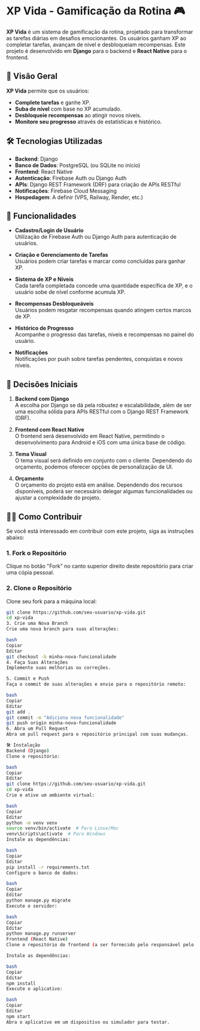 # XP Vida - Gamificação da Rotina 🎮

**XP Vida** é um sistema de gamificação da rotina, projetado para transformar as tarefas diárias em desafios emocionantes. Os usuários ganham XP ao completar tarefas, avançam de nível e desbloqueiam recompensas. Este projeto é desenvolvido em **Django** para o backend e **React Native** para o frontend.

## 📌 Visão Geral

**XP Vida** permite que os usuários:
- **Complete tarefas** e ganhe XP.
- **Suba de nível** com base no XP acumulado.
- **Desbloqueie recompensas** ao atingir novos níveis.
- **Monitore seu progresso** através de estatísticas e histórico.

## 🛠️ Tecnologias Utilizadas

- **Backend**: Django
- **Banco de Dados**: PostgreSQL (ou SQLite no início)
- **Frontend**: React Native
- **Autenticação**: Firebase Auth ou Django Auth
- **APIs**: Django REST Framework (DRF) para criação de APIs RESTful
- **Notificações**: Firebase Cloud Messaging
- **Hospedagem**: A definir (VPS, Railway, Render, etc.)

## 🚀 Funcionalidades

- **Cadastro/Login de Usuário**  
  Utilização de Firebase Auth ou Django Auth para autenticação de usuários.
  
- **Criação e Gerenciamento de Tarefas**  
  Usuários podem criar tarefas e marcar como concluídas para ganhar XP.

- **Sistema de XP e Níveis**  
  Cada tarefa completada concede uma quantidade específica de XP, e o usuário sobe de nível conforme acumula XP.

- **Recompensas Desbloqueáveis**  
  Usuários podem resgatar recompensas quando atingem certos marcos de XP.

- **Histórico de Progresso**  
  Acompanhe o progresso das tarefas, níveis e recompensas no painel do usuário.

- **Notificações**  
  Notificações por push sobre tarefas pendentes, conquistas e novos níveis.

## 📝 Decisões Iniciais

1. **Backend com Django**  
   A escolha por Django se dá pela robustez e escalabilidade, além de ser uma escolha sólida para APIs RESTful com o Django REST Framework (DRF).
   
2. **Frontend com React Native**  
   O frontend será desenvolvido em React Native, permitindo o desenvolvimento para Android e iOS com uma única base de código.
   
3. **Tema Visual**  
   O tema visual será definido em conjunto com o cliente. Dependendo do orçamento, podemos oferecer opções de personalização de UI.

4. **Orçamento**  
   O orçamento do projeto está em análise. Dependendo dos recursos disponíveis, poderá ser necessário delegar algumas funcionalidades ou ajustar a complexidade do projeto.

## 🧑‍💻 Como Contribuir

Se você está interessado em contribuir com este projeto, siga as instruções abaixo:

### 1. Fork o Repositório
Clique no botão "Fork" no canto superior direito deste repositório para criar uma cópia pessoal.

### 2. Clone o Repositório
Clone seu fork para a máquina local:
```bash
git clone https://github.com/seu-usuario/xp-vida.git
cd xp-vida
3. Crie uma Nova Branch
Crie uma nova branch para suas alterações:

bash
Copiar
Editar
git checkout -b minha-nova-funcionalidade
4. Faça Suas Alterações
Implemente suas melhorias ou correções.

5. Commit e Push
Faça o commit de suas alterações e envie para o repositório remoto:

bash
Copiar
Editar
git add .
git commit -m "Adiciona nova funcionalidade"
git push origin minha-nova-funcionalidade
6. Abra um Pull Request
Abra um pull request para o repositório principal com suas mudanças.

🛠️ Instalação
Backend (Django)
Clone o repositório:

bash
Copiar
Editar
git clone https://github.com/seu-usuario/xp-vida.git
cd xp-vida
Crie e ative um ambiente virtual:

bash
Copiar
Editar
python -m venv venv
source venv/bin/activate  # Para Linux/Mac
venv\Scripts\activate  # Para Windows
Instale as dependências:

bash
Copiar
Editar
pip install -r requirements.txt
Configure o banco de dados:

bash
Copiar
Editar
python manage.py migrate
Execute o servidor:

bash
Copiar
Editar
python manage.py runserver
Frontend (React Native)
Clone o repositório do frontend (a ser fornecido pelo responsável pelo frontend).

Instale as dependências:

bash
Copiar
Editar
npm install
Execute o aplicativo:

bash
Copiar
Editar
npm start
Abra o aplicativo em um dispositivo ou simulador para testar.
